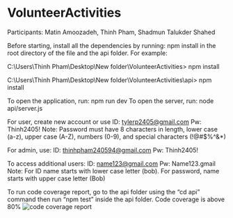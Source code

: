 # VolunteerActivities
Participants: Matin Amoozadeh, Thinh Pham, Shadmun Talukder Shahed

Before starting, install all the dependencies by running: npm install in the root directory of the file and the api folder. For example: 

C:\Users\Thinh Pham\Desktop\New folder\VolunteerActivities> npm install

C:\Users\Thinh Pham\Desktop\New folder\VolunteerActivities\api> npm install

To open the application, run: npm run dev
To open the server, run: node api/server.js

For user, create new account or use
ID: tylerp2405@gmail.com
Pw: Thinh2405!
Note: Password must have 8 characters in length, lower case (a-z), upper case (A-Z), numbers (0-9), and special
characters (!@#$%^&*)

For admin, use:
ID: thinhpham240594@gmail.com
Pw: Thinh2405!

To access additional users:
ID: name123@gmail.com
Pw: Name123.gmail
Note: For ID name starts with lower case letter (bob). For password, name starts with upper case letter (Bob)

To run code coverage report, go to the api folder using the “cd api” command then run “npm test” inside the api folder. Code coverage is above 80%
![code coverage report](https://github.com/user-attachments/assets/47c4eb9d-2b91-4e02-8c09-c0b28d78c238)

